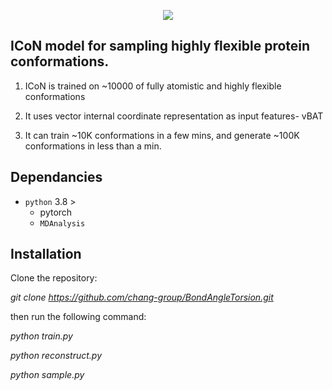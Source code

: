 
<p align="center">
  <img src="docs/figs/ICoN.png">
</p>

## ICoN model for sampling highly flexible protein conformations. 

1. ICoN is trained on ~10000 of fully atomistic and highly flexible conformations

2. It uses vector internal coordinate representation as input features- vBAT

3. It can train ~10K conformations in a few mins, and generate ~100K conformations in less than a min.




## Dependancies
- `python` 3.8 >
  - pytorch
  - `MDAnalysis`
  

## Installation

Clone the repository:

*git clone https://github.com/chang-group/BondAngleTorsion.git*

then run the following command:

*python train.py*

*python reconstruct.py*

*python sample.py*



